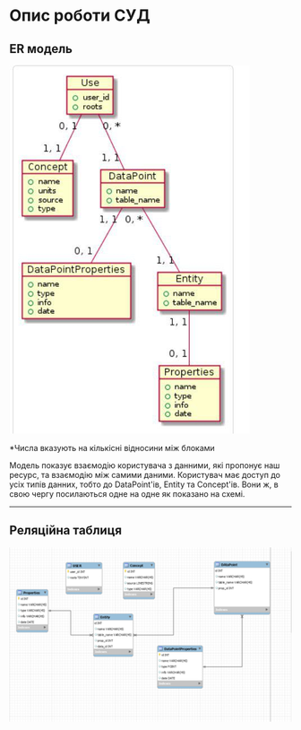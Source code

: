 # Опис роботи СУД

## ER модель

![](diagrams/rm_model.jpg)

*Числа вказують на кількісні відносини між блоками


Модель показує взаємодію користувача з данними, які пропонує наш ресурс, та взаємодію між самими даними.
Користувач має доступ до усіх типів данних, тобто до DataPoint'ів, Entity та Concept'ів. Вони ж, в свою чергу посилаються одне на одне як показано на схемі.

--------------------------------------------

## Реляційна таблиця 

![](diagrams/rf_model.png)

